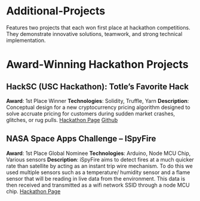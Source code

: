 # Additional-Projects
Features two projects that each won first place at hackathon competitions. They demonstrate innovative solutions, teamwork, and strong technical implementation.

# Award-Winning Hackathon Projects

## HackSC (USC Hackathon): Totle’s Favorite Hack
**Award**: 1st Place Winner
**Technologies**: Solidity, Truffle, Yarn
**Description**: Conceptual design for a new cryptocurrency pricing algorithm designed to solve accruate pricing for customers during sudden market crashes, glitches, or rug pulls.
[Hackathon Page](https://devpost.com/software/decentralized-cryptocurrency-pricing-algorithm)
[Github](https://github.com/TheWasilingMan/polaris)

## NASA Space Apps Challenge – ISpyFire
**Award**: 1st Place Global Nominee
**Technologies**: Arduino, Node MCU Chip, Various sensors
**Description**: iSpyFire aims to detect fires at a much quicker rate than satellite by acting as an instant trip wire mechanism. To do this we used multiple sensors such as a temperature/ humidity sensor and a flame sensor that will be reading in live data from the environment. This data is then received and transmitted as a wifi network SSID through a node MCU chip.
[Hackathon Page](https://2018.spaceappschallenge.org/challenges/volcanoes-icebergs-and-asteroids-oh-my/real-time-fire-app/teams/ispyfire/project/)
